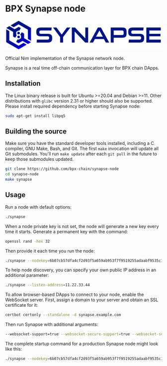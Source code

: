 # BPX Synapse node

![Synapse](./logo.svg)

Official Nim implementation of the Synapse network node.

Synapse is a real time off-chain communication layer for BPX chain DApps.

## Installation

The Linux binary release is built for Ubuntu >=20.04 and Debian >=11. Other distributions with `glibc` version 2.31 or higher should also be supported.
Please install required dependency before starting Synapse node:

```bash
sudo apt-get install libpq5
```

## Building the source

Make sure you have the standard developer tools installed, including a C compiler, GNU Make, Bash, and Git.
The first `make` invocation will update all Git submodules. You'll run `make update` after each `git pull` in the future to keep those submodules updated.

```bash
git clone https://github.com/bpx-chain/synapse-node
cd synapse-node
make synapse
```

## Usage

Run a node with default options:
```bash
./synapse
```

When a node private key is not set, the node will generate a new key every time it starts. Generate a permanent key with the command:
```bash
openssl rand -hex 32
```
Then provide it each time you run the node:
```bash
./synapse --nodekey=6b07cb57dfa4cf2d93f5a659ab953f7f9519255adaabf9535c1256deb1b26c5d
```

To help node discovery, you can specify your own public IP address in an additional parameter:
```bash
./synapse --listen-address=11.22.33.44
```

To allow browser-based DApps to connect to your node, enable the WebSocket server. First, assign a domain to your server and obtain an SSL certificate for it:
```bash
certbot certonly --standalone -d synapse.example.com
```
Then run Synapse with additional arguments:
```bash
--websocket-support=true --websocket-secure-support=true --websocket-secure-key-path=/etc/letsencrypt/live/synapse.example.com/privkey.pem --websocket-secure-cert-path=/etc/letsencrypt/live/synapse.example.com/fullchain.pem
```

The complete startup command for a production Synapse node might look like this:
```bash
./synapse --nodekey=6b07cb57dfa4cf2d93f5a659ab953f7f9519255adaabf9535c1256deb1b26c5d --listen-address=11.22.33.44 --websocket-support=true --websocket-secure-support=true --websocket-secure-key-path=/etc/letsencrypt/live/synapse.example.com/privkey.pem --websocket-secure-cert-path=/etc/letsencrypt/live/synapse.example.com/fullchain.pem
```
